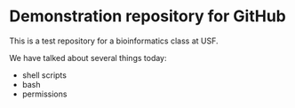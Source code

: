 # Demonstration repository for GitHub
This is a test repository for a bioinformatics class at USF.

We have talked about several things today:

* shell scripts
* bash
* permissions
